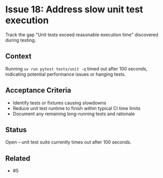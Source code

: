 # Issue 18: Address slow unit test execution

Track the gap "Unit tests exceed reasonable execution time" discovered during testing.

## Context
Running `uv run pytest tests/unit -q` timed out after 100 seconds, indicating potential
performance issues or hanging tests.

## Acceptance Criteria
- Identify tests or fixtures causing slowdowns
- Reduce unit test runtime to finish within typical CI time limits
- Document any remaining long-running tests and rationale

## Status
Open – unit test suite currently times out after 100 seconds.

## Related
- #5
